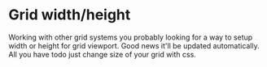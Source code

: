 # Grid width/height

Working with other grid systems you probably looking for a way to setup width or height for grid viewport.
Good news it'll be updated automatically. All you have todo just change size of your grid with css.

